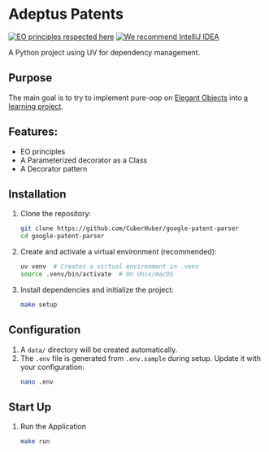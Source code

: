 # Adeptus Patents

[![EO principles respected here](https://www.elegantobjects.org/badge.svg)](https://www.elegantobjects.org)
[![We recommend IntelliJ IDEA](https://www.elegantobjects.org/intellij-idea.svg)](https://www.jetbrains.com/idea/)

A Python project using UV for dependency management.

## Purpose
The main goal is to try to implement pure-oop on [Elegant Objects](https://www.elegantobjects.org/) into [a learning project](https://github.com/N0kr0s/adeptus_patents).

## Features:
   - EO principles
   - A Parameterized decorator as a Class
   - A Decorator pattern

## Installation

1. Clone the repository:
    ```bash
    git clone https://github.com/CuberHuber/google-patent-parser
    cd google-patent-parser
    ```

2. Create and activate a virtual environment (recommended):
    ```bash
    uv venv  # Creates a virtual environment in .venv
    source .venv/bin/activate  # On Unix/macOS
    ```

3. Install dependencies and initialize the project:
    ```bash
    make setup
    ```

## Configuration
1. A `data/` directory will be created automatically.
2. The `.env` file is generated from `.env.sample` during setup. Update it with your configuration:
    ```bash
    nano .env
    ```

## Start Up
1. Run the Application

    ```bash
    make run
    ```

